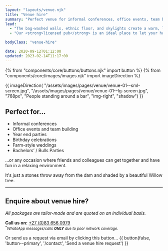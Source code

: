 ```yaml
---
layout: "layouts/venue.njk"
title: "Venue hire"
summary: "Perfect venue for informal conferences, office events, team building activities, year-end parties, birthday celebrations, and farm-style weddings."
lead:
  - "The bag-washed walls, ethnic floor, and skylights create a warm, laid-back, and enjoyable ambience for informal conferences, office events, team building activities, year-end parties, birthday celebrations, and farm-style weddings."
  - "Our <strong>licensed pub</strong> is an ideal place to let your hair down and dance the night away!"

bodyClass: "venue-hire"

date: 2020-09-12T01:12:00
updated: 2023-02-14T11:17:00
---
```


{% from "components/core/buttons/buttons.njk" import button %}
{% from "components/core/images/images.njk" import imageDirection %}

{{ imageDirection(
  "/assets/images/pages/venue/venue-01--sml-screen.jpg",
  "/assets/images/pages/venue/venue-01--lg-screen.jpg",
  "768px",
  "People standing around a bar",
  "img-right",
  "shadow")
}}

## Perfect for&hellip;

* Informal conferences
* Office events and team building
* Year end parties
* Birthday celebrations
* Farm-style weddings
* Bachelors’ / Bulls Parties

&hellip;or any occasion where friends and colleagues can get together and have fun in a relaxing environment.

It's just a stones throw away from the dam and shaded by a beautiful Willow tree.

---

## Enquire about venue hire?

*All packages are tailor-made and are quoted on an individual basis.*

**Call us on:** <a href="tel:27-83-6560979" rel="nofollow">+27 (0)83 656 0979</a>  
<small><sup><b>*</b></sup>*WhatsApp messages/calls **ONLY** due to poor network coverage.*</small>

<span class="visually-hidden">Or send us a request via email by clicking this button&hellip;</span>
{{ button(false, 'button--primary', '/contact', 'Send a venue hire request') }}

